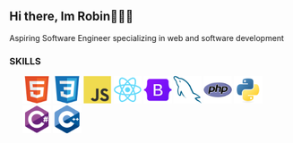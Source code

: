 ## Hi there, Im Robin👨🏻‍💻 
<div class="container"> 
  <div class="info"> 
    <p>Aspiring Software Engineer specializing in web and software development</p> 
  </div> 
  <div class="skils"> 
    <h3>SKILLS</h3> 
    <ul> 
      <img src="https://raw.githubusercontent.com/devicons/devicon/master/icons/html5/html5-original.svg" alt="HTML" width="50"/> 
      <img src="https://raw.githubusercontent.com/devicons/devicon/master/icons/css3/css3-original.svg" alt="CSS" width="50"/> 
      <img src="https://raw.githubusercontent.com/devicons/devicon/master/icons/javascript/javascript-original.svg" alt="JavaScript" width="50"/>
      <img src="https://raw.githubusercontent.com/devicons/devicon/master/icons/react/react-original.svg" alt="React" width="50"/> 
      <img src="https://raw.githubusercontent.com/devicons/devicon/master/icons/bootstrap/bootstrap-original.svg" alt="Bootstrap" width="50"/> 
      <img src="https://raw.githubusercontent.com/devicons/devicon/master/icons/mysql/mysql-original.svg" alt="MySQL" width="50"/> 
      <img src="https://raw.githubusercontent.com/devicons/devicon/master/icons/php/php-original.svg" alt="PHP" width="50"/>
      <img src="https://raw.githubusercontent.com/devicons/devicon/master/icons/python/python-original.svg" alt="Python" width="50"/> 
      <img src="https://raw.githubusercontent.com/devicons/devicon/master/icons/csharp/csharp-original.svg" alt="C#" width="50"/> 
      <img src="https://raw.githubusercontent.com/devicons/devicon/master/icons/cplusplus/cplusplus-original.svg" alt="C++" width="50"/>
    </ul> 
  </div> 
  <div class="contacts"> 
  </div> 
</div>

<!--
**robraymundo/robraymundo** is a ✨ _special_ ✨ repository because its `README.md` (this file) appears on your GitHub profile.

Here are some ideas to get you started:

- 🔭 I’m currently working on ...
- 🌱 I’m currently learning ...
- 👯 I’m looking to collaborate on ...
- 🤔 I’m looking for help with ...
- 💬 Ask me about ...
- 📫 How to reach me: ...
- 😄 Pronouns: ...
- ⚡ Fun fact: ...
-->
